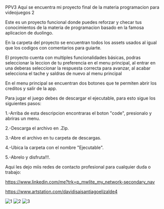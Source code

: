 PPV3
Aquí se encuentra mi proyecto final de la materia programacion para videojuegos 2

Este es un proyecto funcional donde puedes reforzar  y checar tus conocimientos de la materia de programacion basado en la famosa aplicacion de duolingo.

En la carpeta del proyecto se encuentran todos los assets usados al igual que los codigos con comentarios para guiarte.

El proyecto cuenta con multiples funcionalidades básicas, podras seleccionar la leccion de tu preferencia en el menu principal, al entrar en una deberas seleccionar la respuesta correcta para avanzar, al acabar selecciona el tache y saldras de nuevo al menu principal

En el menu principal se encuentran  dos botones que te permiten abrir los creditos y salir de la app.

Para jugar el juego debes de descargar el ejecutable, para esto sigue los siguientes pasos:

1.-Arriba de esta descripcion encontraras el boton "code", presionalo y abriras un menu.

2.-Descarga el archivo en .Zip.

3.-Abre el archivo en tu carpeta de descargas.

4.-Ubica la carpeta con el nombre "Ejecutable".

5.-Abrelo y disfruta!!!.


Aqui les dejo miis redes de contacto profesional para cualquier duda o trabajo:

https://www.linkedin.com/me?trk=p_mwlite_my_network-secondary_nav

https://www.artstation.com/davidisaisantiagoelizalde4



![1](https://github.com/DavidSantiago1298/PPV3-FInal/assets/156475324/0e42491c-3b55-43ec-b67b-c1e5a47ec6e6)
![2](https://github.com/DavidSantiago1298/PPV3-FInal/assets/156475324/9874a835-0ae3-4dbe-963e-d8234514602f)
![3](https://github.com/DavidSantiago1298/PPV3-FInal/assets/156475324/982d8043-dcbc-457b-be01-a6d425d25642)



